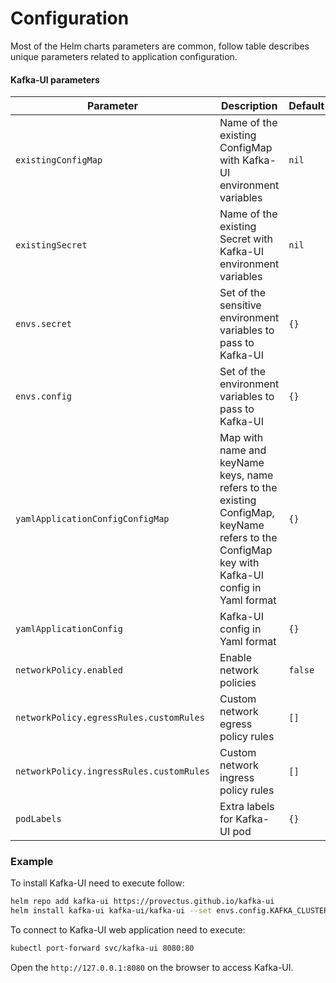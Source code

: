 # Configuration

Most of the Helm charts parameters are common, follow table describes unique parameters related to application configuration.

#### Kafka-UI parameters

| Parameter                                | Description                                                                                                                                    | Default |
| ---------------------------------------- | ---------------------------------------------------------------------------------------------------------------------------------------------- | ------- |
| `existingConfigMap`                      | Name of the existing ConfigMap with Kafka-UI environment variables                                                                             | `nil`   |
| `existingSecret`                         | Name of the existing Secret with Kafka-UI environment variables                                                                                | `nil`   |
| `envs.secret`                            | Set of the sensitive environment variables to pass to Kafka-UI                                                                                 | `{}`    |
| `envs.config`                            | Set of the environment variables to pass to Kafka-UI                                                                                           | `{}`    |
| `yamlApplicationConfigConfigMap`         | Map with name and keyName keys, name refers to the existing ConfigMap, keyName refers to the ConfigMap key with Kafka-UI config in Yaml format | `{}`    |
| `yamlApplicationConfig`                  | Kafka-UI config in Yaml format                                                                                                                 | `{}`    |
| `networkPolicy.enabled`                  | Enable network policies                                                                                                                        | `false` |
| `networkPolicy.egressRules.customRules`  | Custom network egress policy rules                                                                                                             | `[]`    |
| `networkPolicy.ingressRules.customRules` | Custom network ingress policy rules                                                                                                            | `[]`    |
| `podLabels`                              | Extra labels for Kafka-UI pod                                                                                                                  | `{}`    |

### Example

To install Kafka-UI need to execute follow:

```bash
helm repo add kafka-ui https://provectus.github.io/kafka-ui
helm install kafka-ui kafka-ui/kafka-ui --set envs.config.KAFKA_CLUSTERS_0_NAME=local --set envs.config.KAFKA_CLUSTERS_0_BOOTSTRAPSERVERS=kafka:9092
```

To connect to Kafka-UI web application need to execute:

```bash
kubectl port-forward svc/kafka-ui 8080:80
```

Open the `http://127.0.0.1:8080` on the browser to access Kafka-UI.

